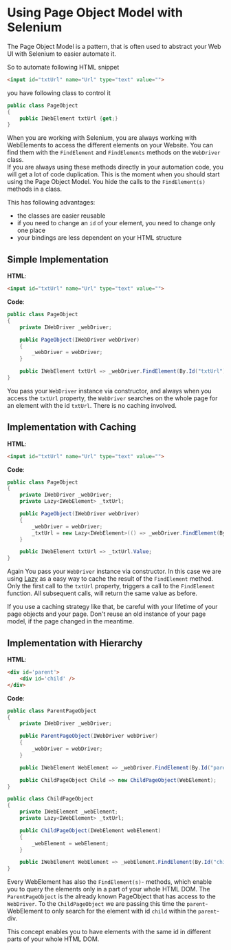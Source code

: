 # Using Page Object Model with Selenium

The Page Object Model is a pattern, that is often used to abstract your Web UI with Selenium to easier automate it.

So to automate following HTML snippet

``` html
<input id="txtUrl" name="Url" type="text" value="">
```

you have following class to control it

``` csharp
public class PageObject
{
    public IWebElement txtUrl {get;}
}
```

When you are working with Selenium, you are always working with WebElements to access the different elements on your Website. You can find them with the `FindElement` and `FindElements` methods on the `WebDriver` class.  
If you are always using these methods directly in your automation code, you will get a lot of code duplication. This is the moment when you should start using the Page Object Model.
You hide the calls to the `FindElement(s)` methods in a class.

This has following advantages:

- the classes are easier reusable
- if you need to change an `id` of your element, you need to change only one place
- your bindings are less dependent on your HTML structure

## Simple Implementation

**HTML**:

``` html
<input id="txtUrl" name="Url" type="text" value="">
```

**Code**:

``` csharp
public class PageObject
{
    private IWebDriver _webDriver;

    public PageObject(IWebDriver webDriver)
    {
        _webDriver = webDriver;
    }

    public IWebElement txtUrl => _webDriver.FindElement(By.Id("txtUrl"));
}
```

You pass your `WebDriver` instance via constructor, and always when you access the `txtUrl` property, the `WebDriver` searches on the whole page for an element with the id `txtUrl`. There is no caching involved.

## Implementation with Caching

**HTML**:

``` html
<input id="txtUrl" name="Url" type="text" value="">
```

**Code**:

``` csharp
public class PageObject
{
    private IWebDriver _webDriver;
    private Lazy<IWebElement> _txtUrl;

    public PageObject(IWebDriver webDriver)
    {
        _webDriver = webDriver;
        _txtUrl = new Lazy<IWebElement>(() => _webDriver.FindElement(By.Id("txtUrl")));
    }

    public IWebElement txtUrl => _txtUrl.Value;
}
```

Again You pass your `WebDriver` instance via constructor. In this case we are using [Lazy](https://docs.microsoft.com/en-us/dotnet/api/system.lazy-1) as a easy way to cache the result of the `FindElement` method.  
Only the first call to the `txtUrl` property, triggers a call to the `FindElement` function. All subsequent calls, will return the same value as before.  

If you use a caching strategy like that, be careful with your lifetime of your page objects and your page. Don't reuse an old instance of your page model, if the page changed in the meantime.

## Implementation with Hierarchy

**HTML**:

``` html
<div id='parent'>
    <div id='child' />
</div>
```

**Code**:

``` csharp
public class ParentPageObject
{
    private IWebDriver _webDriver;

    public ParentPageObject(IWebDriver webDriver)
    {
        _webDriver = webDriver;
    }

    public IWebElement WebElement => _webDriver.FindElement(By.Id("parent"));

    public ChildPageObject Child => new ChildPageObject(WebElement);
}

public class ChildPageObject
{
    private IWebElement _webElement;
    private Lazy<IWebElement> _txtUrl;

    public ChildPageObject(IWebElement webElement)
    {
        _webElement = webElement;
    }

    public IWebElement WebElement => _webElement.FindElement(By.Id("child"));
}

```

Every WebElement has also the `FindElement(s)`- methods, which enable you to query the elements only in a part of your whole HTML DOM. The `ParentPageObject` is the already known PageObject that has access to the `WebDriver`. 
To the `ChildPageObject` we are passing this time the `parent`- WebElement to only search for the element with id `child` within the `parent`- div.

This concept enables you to have elements with the same id in different parts of your whole HTML DOM.
